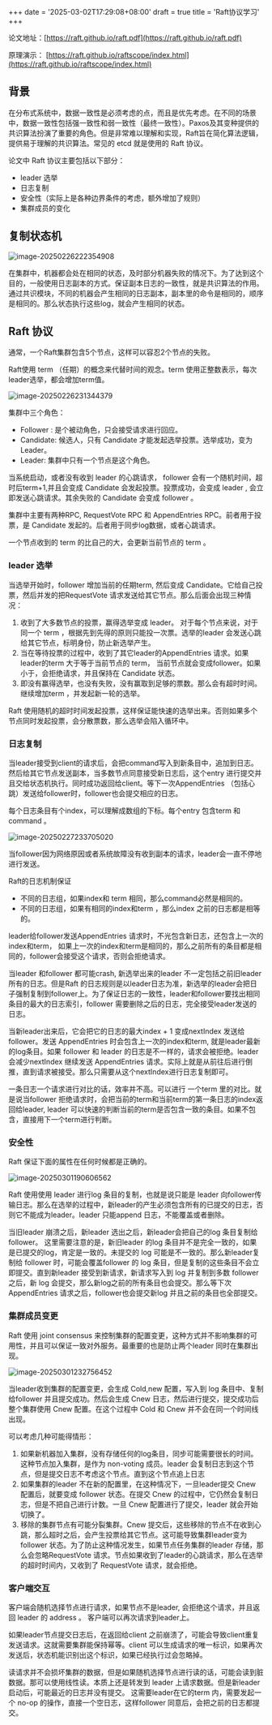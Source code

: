 +++
date = '2025-03-02T17:29:08+08:00'
draft = true
title = 'Raft协议学习'
+++

论文地址：[https://raft.github.io/raft.pdf](https://raft.github.io/raft.pdf)

原理演示： [https://raft.github.io/raftscope/index.html](https://raft.github.io/raftscope/index.html)

## 背景

在分布式系统中，数据一致性是必须考虑的点，而且是优先考虑。在不同的场景中，数据一致性包括强一致性和弱一致性（最终一致性）。Paxos及其变种提供的共识算法扮演了重要的角色。但是非常难以理解和实现，Raft旨在简化算法逻辑，提供易于理解的共识算法。常见的 etcd 就是使用的 Raft 协议。

论文中 Raft 协议主要包括以下部分：

* leader 选举
* 日志复制
* 安全性（实际上是各种边界条件的考虑，额外增加了规则）
* 集群成员的变化

## 复制状态机



![image-20250226222354908](images/image-20250226222354908.png)

在集群中，机器都会处在相同的状态，及时部分机器失败的情况下。为了达到这个目的，一般使用日志副本的方式。保证副本日志的一致性，就是共识算法的作用。通过共识模块，不同的机器会产生相同的日志副本，副本里的命令是相同的，顺序是相同的。那么状态执行这些log，就会产生相同的状态。

## Raft 协议

通常，一个Raft集群包含5个节点，这样可以容忍2个节点的失败。

Raft使用 term （任期）的概念来代替时间的观念。term 使用正整数表示，每次leader选举，都会增加term值。

![image-20250226231344379](images/image-20250226231344379.png)

集群中三个角色：

* Follower : 是个被动角色，只会接受请求进行回应。
* Candidate: 候选人，只有 Candidate 才能发起选举投票。选举成功，变为 Leader。
* Leader: 集群中只有一个节点是这个角色。 

当系统启动，或者没有收到 leader 的心跳请求， follower 会有一个随机时间，超时后term+1,并且会变成 Candidate 会发起投票。投票成功，会变成 leader , 会立即发送心跳请求。其余失败的 Candidate 会变成 follower 。

集群中主要有两种RPC, RequestVote RPC 和 AppendEntries RPC。前者用于投票，是 Candidate 发起的。后者用于同步log数据，或者心跳请求。

一个节点收到的 term 的比自己的大，会更新当前节点的 term 。 

### leader 选举

当选举开始时，follower 增加当前的任期term, 然后变成 Candidate。它给自己投票，然后并发的把RequestVote 请求发送给其它节点。那么后面会出现三种情况：

1. 收到了大多数节点的投票，赢得选举变成 leader。 对于每个节点来说，对于同一个 term ，根据先到先得的原则只能投一次票。选举的leader 会发送心跳给其它节点，标明身份，防止新选举产生。
2. 当在等待投票的过程中，收到了其它leader的AppendEntries 请求。如果leader的term 大于等于当前节点的 term， 当前节点就会变成follower。如果小于，会拒绝请求，并且保持在 Candidate 状态。
3. 即没有赢得选举，也没有失败，没有赢取到足够的票数。那么会有超时时间。继续增加term ，并发起新一轮的选举。

Raft 使用随机的超时时间发起投票，这样保证能快速的选举出来。否则如果多个节点同时发起投票，会分散票数，那么选举会陷入循环中。

### 日志复制

当leader接受到client的请求后，会把command写入到新条目中，追加到日志。然后给其它节点发送副本，当多数节点同意接受新日志后，这个entry 进行提交并且交给状态机执行。同时成功返回给client。等下一次AppendEntries （包括心跳）发送给follower时，follower也会提交相应的日志。

每个日志条目有个index，可以理解成数组的下标。每个entry 包含term 和 command 。

![image-20250227233705020](images/image-20250227233705020.png)

当follower因为网络原因或者系统故障没有收到副本的请求，leader会一直不停地进行发送。

Raft的日志机制保证

*  不同的日志组，如果index和 term 相同，那么command必然是相同的。
* 不同的日志组，如果有相同的index和term ，那么index 之前的日志都是相等的。

leader给follower发送AppendEntries 请求时，不光包含新日志，还包含上一次的index和term， 如果上一次的index和term是相同的，那么之前所有的条目都是相同的，follower会接受这个请求，否则会拒绝请求。

当leader 和follower 都可能crash, 新选举出来的leader 不一定包括之前旧leader所有的日志。但是Raft 的日志规则是以leader日志为准，新选举的leader会把日子强制复制到follower上。为了保证日志的一致性，leader和follower要找出相同条目的最大的日志索引，follower 需要删除之后的日志，完全接受leader发送的日志。

当新leader出来后，它会把它的日志的最大index + 1 变成nextIndex 发送给 follower。发送 AppendEntries  时会包含上一次的index和term, 就是leader最新的log条目。如果 follower 和 leader 的日志是不一样的，请求会被拒绝。leader会减少nextIndex 继续发送 AppendEntries  请求。实际上就是从前往后进行倒推，直到请求被接受。那么只需要从这个nextIndex进行日志复制即可。

一条日志一个请求进行对比的话，效率并不高。可以进行 一个term 里的对比。就是说当follower 拒绝请求时，会把当前的term和当前term的第一条日志的index返回给leader, leader 可以快速的判断当前的term是否包含一致的条目。如果不包含，直接用下一个term进行判断。

### 安全性

Raft 保证下面的属性在任何时候都是正确的。

![image-20250301190606562](images/image-20250301190606562.png)

Raft 使用使用 leader 进行log 条目的复制，也就是说只能是 leader 向follower传输日志。那么在选举的过程中，新leader的产生必须包含所有的已提交的日志，否则它不能成为leader。leader 只能append 日志，不能覆盖或者删除。

当旧leader 崩溃之后，新leader 选出之后，新leader会把自己的log 条目复制给 follower。 这里需要注意的是，新旧leader 的log 条目并不是完全一致的，如果是已提交的log，肯定是一致的。未提交的 log 可能是不一致的。那么新leader复制给 follower 时，可能会覆盖follower 的 log 条目，但是复制的这些条目不会立即提交。直到新leader 接受到新请求，新请求写入到 log 并复制到多数 follower 之后，新 log 会提交，那么新log之前的所有条目也会提交。那么等下次 AppendEntries  请求之后，follower也会提交新log 并且之前的条目也全部提交。

### 集群成员变更

Raft 使用 joint consensus 来控制集群的配置变更，这种方式并不影响集群的可用性，并且可以保证一致对外服务。最重要的也是防止两个leader 同时在集群出现。

![image-20250301232756452](images/image-20250301232756452.png)

当leader收到集群的配置变更，会生成 Cold,new 配置，写入到 log 条目中、复制给follower 并且提交成功。然后会生成 Cnew 日志，然后进行提交，提交成功后 整个集群使用 Cnew 配置。在这个过程中 Cold 和 Cnew  并不会在同一个时间线出现。

可以考虑几种可能得情形：

1. 如果新机器加入集群，没有存储任何的log条目，同步可能需要很长的时间。这种节点加入集群，是作为 non-voting 成员。leader 会复制日志到这个节点，但是提交日志不考虑这个节点。直到这个节点追上日志
2. 如果集群的leader 不在新的配置里，在这种情况下，一旦leader提交 Cnew 配置后，就要变成 follower 状态。在提交 Cnew 的过程中，它仍然会复制日志，但是不把自己进行计数。一旦 Cnew 配置进行了提交，leader 就会开始切换了。 
3. 移除的集群节点有可能分裂集群。Cnew 提交后，这些移除的节点不在收到心跳，那么超时之后，会产生投票给其它节点。这可能导致集群leader变为 follower 状态。为了防止这种情况发生，如果节点任务集群的leader 存储，那么会忽略RequestVote 请求。节点如果收到了leader的心跳请求，那么在选举的超时时间内，又收到了 RequestVote  请求，就会拒绝。

### 客户端交互

客户端会随机选择节点进行请求，如果节点不是leader, 会拒绝这个请求，并且返回 leader 的 address 。 客户端可以再次请求到leader上。

如果leader节点提交日志后，在返回给client 之前崩溃了，可能会导致client重复发送请求。这就需要集群能保持幂等。client 可以生成请求的唯一标识，如果再次发送后，状态机能识别出这个标识，如果已经执行过会忽略掉。

读请求并不会损坏集群的数据，但是如果随机选择节点进行读的话，可能会读到脏数据。那可以使用线性读。本质上还是转发到 leader 上请求数据。但是新leader 启动后，可能最近的日志并没有提交。 这需要leader在它的term 内，需要发起一个 no-op 的操作，直接一个空日志，这样follower 同意后，会把之前的日志都提交。